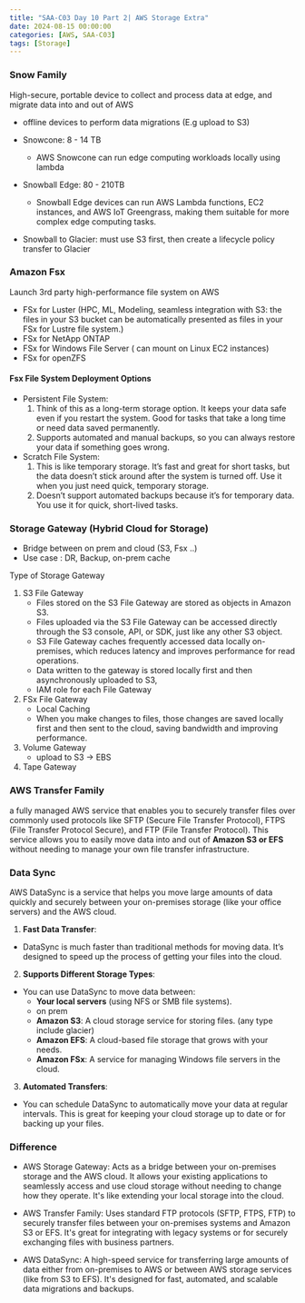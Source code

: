```yaml
---
title: "SAA-C03 Day 10 Part 2| AWS Storage Extra"
date: 2024-08-15 00:00:00
categories: [AWS, SAA-C03]
tags: [Storage]
---
```


### Snow Family
High-secure, portable device to collect and process data at edge, and migrate data into and out of AWS
- offline devices to perform data migrations (E.g upload to S3)
- Snowcone: 8 - 14 TB
  - AWS Snowcone can run edge computing workloads locally using lambda
- Snowball Edge: 80 - 210TB
  - Snowball Edge devices can run AWS Lambda functions, EC2 instances, and AWS IoT Greengrass, making them suitable 
    for more complex edge computing tasks. 

- Snowball to Glacier: must use S3 first, then create a lifecycle policy transfer to Glacier

### Amazon Fsx
Launch 3rd party high-performance file system on AWS

- FSx for Luster (HPC, ML, Modeling, seamless integration with S3: the files in your S3 bucket can be automatically presented as files in your FSx for Lustre file system.)
- FSx for NetApp ONTAP
- FSx for Windows File Server ( can mount on Linux EC2 instances)
- FSx for openZFS


#### Fsx File System Deployment Options
- Persistent File System:
  1. Think of this as a long-term storage option. It keeps your data safe even if you restart the system. Good for tasks that take a long time or need data saved permanently.
  2. Supports automated and manual backups, so you can always restore your data if something goes wrong.
- Scratch File System:
  1. This is like temporary storage. It’s fast and great for short tasks, but the data doesn’t stick around after the system is turned off. Use it when you just need quick, temporary storage.
  2. Doesn’t support automated backups because it’s for temporary data. You use it for quick, short-lived tasks.



 
### Storage Gateway (Hybrid Cloud for Storage)
- Bridge between on prem and cloud (S3, Fsx ..)
- Use case : DR, Backup, on-prem cache

Type of Storage Gateway
1. S3 File Gateway
   - Files stored on the S3 File Gateway are stored as objects in Amazon S3.
   -  Files uploaded via the S3 File Gateway can be accessed directly through the S3 console, API, or SDK, just like any other S3 object.
   - S3 File Gateway caches frequently accessed data locally on-premises, which reduces latency and improves performance for read operations.
   - Data written to the gateway is stored locally first and then asynchronously uploaded to S3,
   - IAM role for each File Gateway
2. FSx File Gateway
   - Local Caching
   - When you make changes to files, those changes are saved locally first and then sent to the cloud, saving bandwidth and improving performance.
3. Volume Gateway
   - upload to S3 -> EBS
4. Tape Gateway


### AWS Transfer Family
a fully managed AWS service that enables you to securely transfer files over commonly used protocols like SFTP 
(Secure File Transfer Protocol), FTPS (File Transfer Protocol Secure), and FTP (File Transfer Protocol). This service allows you to easily move data into and out of **Amazon S3 or EFS** without needing to manage your own file transfer infrastructure.


### Data Sync
AWS DataSync is a service that helps you move large amounts of data quickly and securely between your on-premises storage (like your office servers) and the AWS cloud.

1. **Fast Data Transfer**:
  - DataSync is much faster than traditional methods for moving data. It’s designed to speed up the process of getting your files into the cloud.

2. **Supports Different Storage Types**:
  - You can use DataSync to move data between:
    - **Your local servers** (using NFS or SMB file systems).
    - on prem
    - **Amazon S3**: A cloud storage service for storing files. (any type include glacier)
    - **Amazon EFS**: A cloud-based file storage that grows with your needs.
    - **Amazon FSx**: A service for managing Windows file servers in the cloud.

3. **Automated Transfers**:
  - You can schedule DataSync to automatically move your data at regular intervals. This is great for keeping your cloud storage up to date or for backing up your files.

### Difference
- AWS Storage Gateway: Acts as a bridge between your on-premises storage and the AWS cloud. It allows your existing applications to seamlessly access and use cloud storage without needing to change how they operate. It's like extending your local storage into the cloud.

- AWS Transfer Family: Uses standard FTP protocols (SFTP, FTPS, FTP) to securely transfer files between your on-premises systems and Amazon S3 or EFS. It's great for integrating with legacy systems or for securely exchanging files with business partners.

- AWS DataSync: A high-speed service for transferring large amounts of data either from on-premises to AWS or between AWS storage services (like from S3 to EFS). It's designed for fast, automated, and scalable data migrations and backups.
